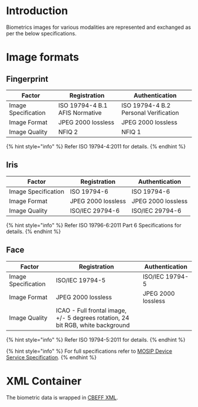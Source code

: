 # Introduction

Biometrics images for various modalities are represented and exchanged as per the below specifications.

# Image formats

## Fingerprint 
Factor | Registration | Authentication
-------|--------------|---------------- 
Image Specification | ISO 19794-4 B.1 AFIS Normative | ISO 19794-4 B.2 Personal Verification
Image Format | JPEG 2000 lossless | JPEG 2000 lossless
Image Quality | NFIQ 2 | NFIQ 1

{% hint style="info" %}
Refer ISO 19794-4:2011 for details.
{% endhint %}

## Iris
Factor | Registration | Authentication
-------|--------------|---------------- 
Image Specification | ISO 19794-6 | ISO 19794-6
Image Format | JPEG 2000 lossless | JPEG 2000 lossless
Image Quality | ISO/IEC 29794-6 | ISO/IEC 29794-6

{% hint style="info" %}
Refer ISO 19796-6:2011 Part 6 Specifications for details.
{% endhint %}

## Face 
Factor | Registration | Authentication
-------|--------------|---------------- 
Image Specification | ISO/IEC 19794-5 | ISO/IEC 19794-5
Image Format | JPEG 2000 lossless | JPEG 2000 lossless
Image Quality | ICAO - Full frontal image, +/- 5 degrees rotation, 24 bit RGB, white background | 

{% hint style="info" %}
Refer ISO 19794-5:2011 for details.
{% endhint %}

{% hint style="info" %}
For full specifications refer to [MOSIP Device Service Specification](MOSIP-Device-Service-Specification.md).
{% endhint %}

# XML Container

The biometric data is wrapped in [CBEFF XML](CBEFF-XML.md).
